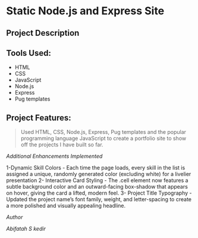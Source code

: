 # Static Node.js and Express Site

## Project Description

## Tools Used:

* HTML
* CSS 
* JavaScript
* Node.js
* Express
* Pug templates

## Project Features:
> Used HTML, CSS, Node.js, Express, Pug templates and the popular programming language JavaScript to create a portfolio site to show off the projects I have built so far.



*Additional Enhancements Implemented*

1-Dynamic Skill Colors
     - Each time the page loads, every skill in the list is assigned a unique, randomly generated color (excluding white) for a livelier presentation
2- Interactive Card Styling
    - The .cell element now features a subtle background color and an outward-facing box-shadow that appears on hover, giving the card a lifted, modern feel.
3- Project Title Typography
    - Updated the project name’s font family, weight, and letter-spacing to create a more polished and visually appealing headline.



*Author*

*Abifatah S kedir*